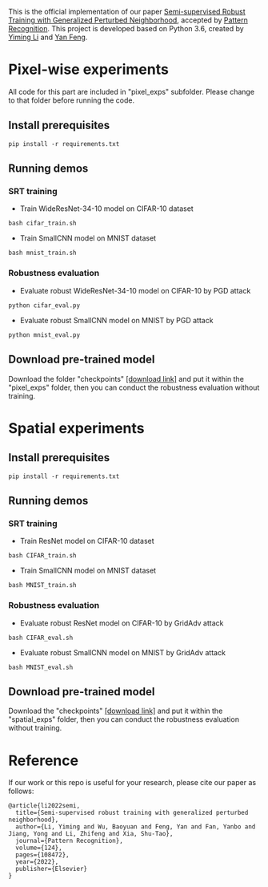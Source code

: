 
This is the official implementation of our paper [Semi-supervised Robust Training with Generalized Perturbed Neighborhood](https://www.sciencedirect.com/science/article/pii/S0031320321006488), accepted by [Pattern Recognition](https://www.journals.elsevier.com/pattern-recognition). 
This project is developed based on Python 3.6, created by [Yiming Li](http://liyiming.tech/) and [Yan Feng](http://yanfeng0096.com/). 


# Pixel-wise experiments
All code for this part are included in "pixel_exps" subfolder. Please change to that folder before running the code.
## Install prerequisites
```
pip install -r requirements.txt
```


## Running demos
### SRT training
* Train WideResNet-34-10 model on CIFAR-10 dataset

```
bash cifar_train.sh
```


* Train SmallCNN model on MNIST dataset

```
bash mnist_train.sh
```

### Robustness evaluation
* Evaluate robust WideResNet-34-10 model on CIFAR-10 by PGD attack

```
python cifar_eval.py 
```

* Evaluate robust SmallCNN model on MNIST by PGD attack

```
python mnist_eval.py 
```

## Download pre-trained model
Download the folder "checkpoints" [[download link]](https://www.dropbox.com/sh/9ec1s7nlrkeplwn/AADnNNeHmSip4lEhZJs0L1BRa/checkpoints?dl=0&subfolder_nav_tracking=1) and put it within the "pixel_exps" folder, then you can conduct
the robustness evaluation without training.






# Spatial experiments
## Install prerequisites
```
pip install -r requirements.txt
```


## Running demos

### SRT training
* Train ResNet model on CIFAR-10 dataset

```
bash CIFAR_train.sh
```


* Train SmallCNN model on MNIST dataset

```
bash MNIST_train.sh
```

### Robustness evaluation
* Evaluate robust ResNet model on CIFAR-10 by GridAdv attack

```
bash CIFAR_eval.sh
```

* Evaluate robust SmallCNN model on MNIST by GridAdv attack

```
bash MNIST_eval.sh
```

## Download pre-trained model
Download the  "checkpoints" [[download link]](https://www.dropbox.com/sh/3bbf00w0ykdxgpe/AAAEyYWVm70qbRTZD3BkjRela/checkpoints?dl=0&subfolder_nav_tracking=1) and put it within the "spatial_exps" folder, then you can conduct
the robustness evaluation without training.


# Reference
If our work or this repo is useful for your research, please cite our paper as follows:
```
@article{li2022semi,
  title={Semi-supervised robust training with generalized perturbed neighborhood},
  author={Li, Yiming and Wu, Baoyuan and Feng, Yan and Fan, Yanbo and Jiang, Yong and Li, Zhifeng and Xia, Shu-Tao},
  journal={Pattern Recognition},
  volume={124},
  pages={108472},
  year={2022},
  publisher={Elsevier}
}
```


